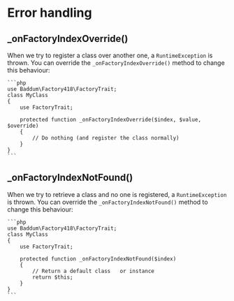 Error handling
======

_onFactoryIndexOverride()
------

When we try to register a class over another one, a `RuntimeException` is thrown.
You can override the `_onFactoryIndexOverride()` method to change this behaviour:

	```php
	use Baddum\Factory418\FactoryTrait;
	class MyClass
	{
		use FactoryTrait;
		
		protected function _onFactoryIndexOverride($index, $value, $override)
		{
			// Do nothing (and register the class normally)
		}
	}
	```


_onFactoryIndexNotFound()
------

When we try to retrieve a class and no one is registered, a `RuntimeException` is thrown.
You can override the `_onFactoryIndexNotFound()` method to change this behaviour:

	```php
	use Baddum\Factory418\FactoryTrait;
	class MyClass
	{
		use FactoryTrait;
		
		protected function _onFactoryIndexNotFound($index)
		{
			// Return a default class	or instance
			return $this;
		}
	}
	```
